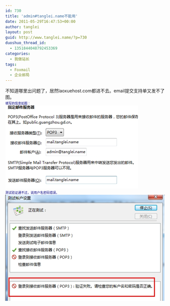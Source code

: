 ```yaml
---
id: 730
title: 'admin#tanglei.name不能用'
date: 2011-05-29T16:47:53+00:00
author: tanglei
layout: post
guid: http://www.tanglei.name/?p=730
duoshuo_thread_id:
  - 1351844048792453369
categories:
  - 我做站长
tags:
  - Foxmail
  - 企业邮局
---
```

<p style="text-align: center;">
  <div style="text-align: left;">
    不知道哪里出问题了，居然laoxuehost.com都进不去。email提交支持单又发不了图。
  </div>
  
  <div style="text-align: left;">
    <span style="color: #000080; font-family: Verdana; font-size: x-small;">填写的信息如图：</span>
  </div>
  
  <div>
    <span style="color: #000080; font-family: Verdana; font-size: x-small;"><a href="/wp-content/uploads/2011/05/1.jpg"><img class="size-full wp-image-731 aligncenter" title="1" src="/wp-content/uploads/2011/05/1.jpg" alt=""  /></a><br /> </span>
  </div>
  
  <div style="text-align: left;">
    <span style="color: #000080; font-family: Verdana; font-size: x-small;">测试验证通不过，说用户名密码错误。</span>
  </div>
  
  <div style="text-align: left;">
    <span style="color: #000080; font-family: Verdana; font-size: x-small;"><a href="/wp-content/uploads/2011/05/2.jpg"><img class="aligncenter size-full wp-image-732" title="2" src="/wp-content/uploads/2011/05/2.jpg" alt=""  /></a><br /> </span>
  </div>
